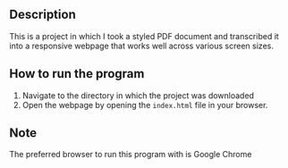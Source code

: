 ## Description
This is a project in which I took a styled PDF document and
transcribed it into a responsive webpage that works well
across various screen sizes.

## How to run the program
1) Navigate to the directory in which the project was downloaded
2) Open the webpage by opening the `index.html` file in your browser.

## Note
The preferred browser to run this program with is Google Chrome